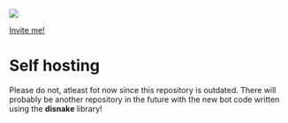 <a href="https://top.gg/bot/840647743654723614">
  <img src="https://top.gg/api/widget/840647743654723614.svg">
</a>

<a href="https://discord.com/api/oauth2/authorize?client_id=840647743654723614&permissions=8&scope=bot"> Invite me! </a>

# Self hosting
Please do not, atleast fot now since this repository is outdated. There will probably be another repository in the future with the new bot code written using the <strong>disnake</strong> library!
